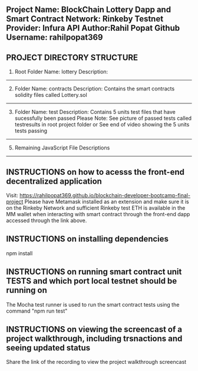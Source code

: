 Project Name: BlockChain Lottery Dapp and Smart Contract 
Network: Rinkeby Testnet
Provider: Infura API 
Author:Rahil Popat
Github Username: rahilpopat369
---------------------------------------------------------------------------------------------------------
PROJECT DIRECTORY STRUCTURE
--------------------------------------------------------------------------------------------------------
1) Root Folder Name: lottery 
    Description: 
---------------------------------------------------------------------------------
2) Folder Name: contracts
     Description: Contains the smart contracts solidity files called Lottery.sol
----------------------------------------------------------------------------------
3) Folder Name: test
     Description: Contains 5 units test files that have sucessfully been passed
     Please Note: See picture of passed tests called testresults in root project folder
     or See end of video showing the 5 units tests passing 
----------------------------------------------------------------------------------
5) Remaining JavaScript File Descriptions
   
----------------------------------------------------------------------------------
INSTRUCTIONS on how to acesss the front-end decentralized application 
----------------------------------------------------------------------------------
Visit: https://rahilpopat369.github.io/blockchain-developer-bootcamp-final-project
Please have Metamask installed as an extension and make sure it is on the Rinkeby Network and sufficient Rinkeby test ETH is available in the MM wallet when interacting with smart contract through the front-end dapp accessed through the link above.

INSTRUCTIONS on installing dependencies
-----------------------------------------------------------------------------------
npm install 

INSTRUCTIONS on running smart contract unit TESTS and which port local testnet should be running on
-----------------------------------------------
The Mocha test runner is used to run the smart contract tests using the command "npm run test"

INSTRUCTIONS on viewing the screencast of a project walkthrough, including trsnactions and seeing updated status 
-----------------------------------------------
Share the link of the recording to view the project walkthrough screencast 
